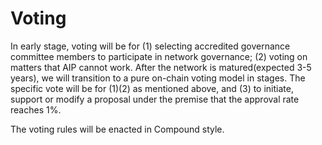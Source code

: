 # Voting

In early stage, voting will be for (1) selecting accredited governance committee members to participate in network governance; (2) voting on matters that AIP cannot work. After the network is matured(expected 3-5 years), we will transition to a pure on-chain voting model in stages. The specific vote will be for (1)(2) as mentioned above, and (3) to initiate, support or modify a proposal under the premise that the approval rate reaches 1%.

The voting rules will be enacted in Compound style.
